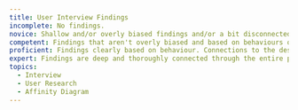 ```yaml
---
title: User Interview Findings
incomplete: No findings.
novice: Shallow and/or overly biased findings and/or a bit disconnected from the design product.
competent: Findings that aren't overly biased and based on behaviours over intentions. Connected to the design decisions.
proficient: Findings clearly based on behaviour. Connections to the design decisions are made obvious. The audience has no doubts on the goal of the interviews. It's clear who was interviewed and why.
expert: Findings are deep and thoroughly connected through the entire process and have been presented in a way that is targeted to the audience.
topics:
  - Interview
  - User Research
  - Affinity Diagram
---
```

